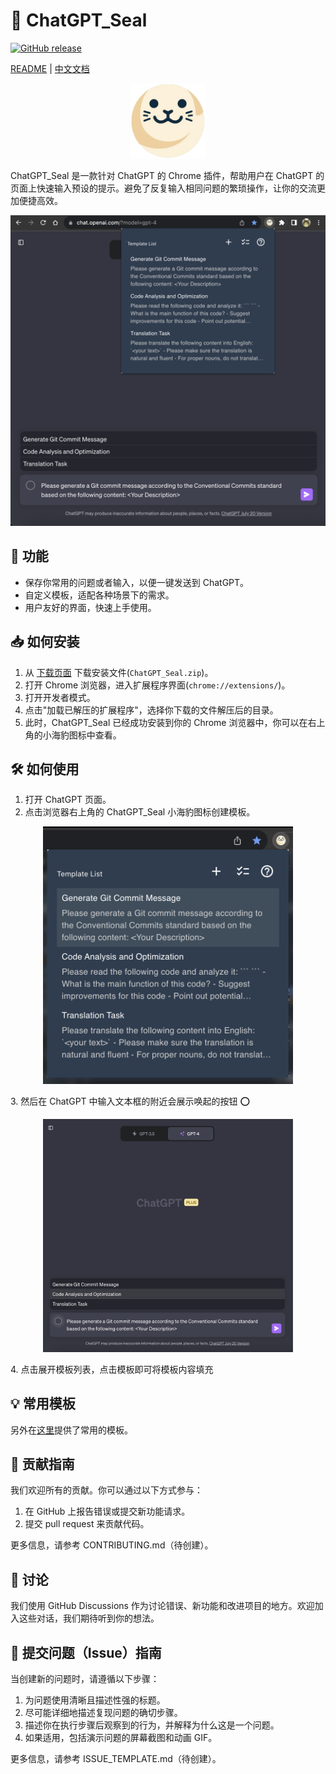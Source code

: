 # 🦭 ChatGPT_Seal

[![GitHub release](https://img.shields.io/github/tag/LouisTsang-jk/chatgpt-seal.svg?label=release)](https://github.com/LouisTsang-jk/chatgpt-seal/releases)

[README](README.md) | [中文文档](README_zh.md)

<p align="center">
    <img src="./logo.png" alt="ChatGPT_Seal" width="120" height="120">
</p>

ChatGPT_Seal 是一款针对 ChatGPT 的 Chrome 插件，帮助用户在 ChatGPT 的页面上快速输入预设的提示。避免了反复输入相同问题的繁琐操作，让你的交流更加便捷高效。

<p align="center">
    <img src="./snapshot/snapshot-3.png" alt="ChatGPT_Seal">
</p>

## 🚀 功能

- 保存你常用的问题或者输入，以便一键发送到 ChatGPT。
- 自定义模板，适配各种场景下的需求。
- 用户友好的界面，快速上手使用。

## 📥 如何安装

1. 从 [下载页面](https://github.com/LouisTsang-jk/chatgpt-seal/releases) 下载安装文件(`ChatGPT_Seal.zip`)。
2. 打开 Chrome 浏览器，进入扩展程序界面(`chrome://extensions/`)。
3. 打开开发者模式。
4. 点击"加载已解压的扩展程序"，选择你下载的文件解压后的目录。
5. 此时，ChatGPT_Seal 已经成功安装到你的 Chrome 浏览器中，你可以在右上角的小海豹图标中查看。

## 🛠️ 如何使用

1. 打开 ChatGPT 页面。
2. 点击浏览器右上角的 ChatGPT_Seal 小海豹图标创建模板。
<p align="center">
    <img src="./snapshot/snapshot-2.png" alt="ChatGPT_Seal" width="400">
</p>
3. 然后在 ChatGPT 中输入文本框的附近会展示唤起的按钮 ⭕️
<p align="center">
    <img src="./snapshot/snapshot-1.png" alt="ChatGPT_Seal" width="400">
</p>
4. 点击展开模板列表，点击模板即可将模板内容填充

## 💡 常用模板

另外在[这里](<(./src/conf/prompts_zh.json)>)提供了常用的模板。

## 🤝 贡献指南

我们欢迎所有的贡献。你可以通过以下方式参与：

1. 在 GitHub 上报告错误或提交新功能请求。
2. 提交 pull request 来贡献代码。

更多信息，请参考 CONTRIBUTING.md（待创建）。

## 💬 讨论

我们使用 GitHub Discussions 作为讨论错误、新功能和改进项目的地方。欢迎加入这些对话，我们期待听到你的想法。

## 🐞 提交问题（Issue）指南

当创建新的问题时，请遵循以下步骤：

1. 为问题使用清晰且描述性强的标题。
2. 尽可能详细地描述复现问题的确切步骤。
3. 描述你在执行步骤后观察到的行为，并解释为什么这是一个问题。
4. 如果适用，包括演示问题的屏幕截图和动画 GIF。

更多信息，请参考 ISSUE_TEMPLATE.md（待创建）。
